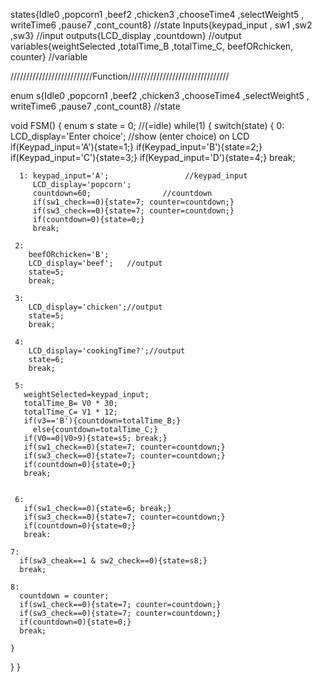 states{Idle0 ,popcorn1 ,beef2 ,chicken3 ,chooseTime4 ,selectWeight5 , writeTime6 ,pause7 ,cont_count8} //state
Inputs{keypad_input , sw1 ,sw2 ,sw3}  //input
outputs{LCD_display ,countdown}  //output
variables{weightSelected ,totalTime_B ,totalTime_C, beefORchicken, counter}  //variable

//////////////////////////Function////////////////////////////////

enum s{Idle0 ,popcorn1 ,beef2 ,chicken3 ,chooseTime4 ,selectWeight5 , writeTime6 ,pause7 ,cont_count8} //state

void FSM()
{
  enum s state = 0; //(=idle)
  while(1)
  {
    switch(state)
    {
      0:
         LCD_display='Enter choice';      //show (enter choice) on LCD
         if(Keypad_input='A'){state=1;}
         if(Keypad_input='B'){state=2;}
         if(Keypad_input='C'){state=3;}
         if(Keypad_input='D'){state=4;}
         break;
      
      1: keypad_input='A';                 //keypad_input
         LCD_display='popcorn';
         countdown=60;                //countdown
         if(sw1_check==0){state=7; counter=countdown;}
         if(sw3_check==0){state=7; counter=countdown;}
         if(countdown=0){state=0;}
         break;
     
     2: 
        beefORchicken='B';
        LCD_display='beef';   //output
        state=5;
        break;
        
     3: 
        LCD_display='chicken';//output
        state=5;
        break;
        
     4: 
        LCD_display='cookingTime?';//output
        state=6;
        break;
        
     5:
       weightSelected=keypad_input;
       totalTime_B= V0 * 30;
       totalTime_C= V1 * 12;
       if(v3=='B'){countdown=totalTime_B;}
         else{countdown=totalTime_C;}
       if(V0==0|V0>9){state=s5; break;}
       if(sw1_check==0){state=7; counter=countdown;}
       if(sw3_check==0){state=7; counter=countdown;}
       if(countdown=0){state=0;}
       break;
        
        
     6:
       if(sw1_check==0){state=6; break;}
       if(sw3_check==0){state=7; counter=countdown;}
       if(countdown=0){state=0;}
       break:
    
    7:
      if(sw3_cheak==1 & sw2_check==0){state=s8;}
      break;
       
    8:
      countdown = counter;
      if(sw1_check==0){state=7; counter=countdown;}
      if(sw3_check==0){state=7; counter=countdown;}
      if(countdown=0){state=0;}
      break;
    
    }
  }
}
